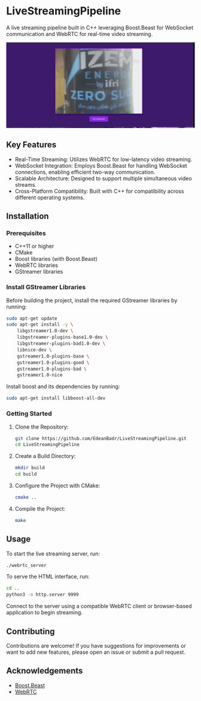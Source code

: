 # LiveStreamingPipeline
A live streaming pipeline built in C++ leveraging Boost.Beast for WebSocket communication and WebRTC for real-time video streaming.

![Interface Screenshot](/interface.png)  <!-- Replace with the actual path to your interface image -->

## Key Features
- Real-Time Streaming: Utilizes WebRTC for low-latency video streaming.
- WebSocket Integration: Employs Boost.Beast for handling WebSocket connections, enabling efficient two-way communication.
- Scalable Architecture: Designed to support multiple simultaneous video streams.
- Cross-Platform Compatibility: Built with C++ for compatibility across different operating systems.

## Installation

### Prerequisites
- C++11 or higher
- CMake
- Boost libraries (with Boost.Beast)
- WebRTC libraries
- GStreamer libraries

### Install GStreamer Libraries
Before building the project, install the required GStreamer libraries by running:
```bash
sudo apt-get update
sudo apt-get install -y \
    libgstreamer1.0-dev \
    libgstreamer-plugins-base1.0-dev \
    libgstreamer-plugins-bad1.0-dev \
    libnice-dev \
    gstreamer1.0-plugins-base \
    gstreamer1.0-plugins-good \
    gstreamer1.0-plugins-bad \
    gstreamer1.0-nice
```
Install boost and its dependencies by running:
```bash
sudo apt-get install libboost-all-dev
```

### Getting Started
1. Clone the Repository:
   ```bash
   git clone https://github.com/EdeanBadr/LiveStreamingPipeline.git
   cd LiveStreamingPipeline
   ```
2. Create a Build Directory:
   ```bash
   mkdir build
   cd build
   ```
3. Configure the Project with CMake:
   ```bash
   cmake ..
   ```
4. Compile the Project:
   ```bash
   make
   ```

## Usage
To start the live streaming server, run:
```bash
./webrtc_server
```
To serve the HTML interface, run:
   ```bash
   cd ..
   python3 -m http.server 9999
   ```

Connect to the server using a compatible WebRTC client or browser-based application to begin streaming.

## Contributing
Contributions are welcome! If you have suggestions for improvements or want to add new features, please open an issue or submit a pull request.

## Acknowledgements
- [Boost.Beast](https://www.boost.org/doc/libs/release/libs/beast/doc/html/index.html)
- [WebRTC](https://webrtc.org/)
